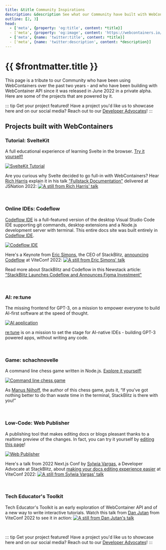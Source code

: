 ```yaml
---
title: &title Community Inspirations
description: &description See what our Community have built with WebContainer API.
outline: [2, 3]
head:
  - ['meta', {property: 'og:title', content: *title}]
  - ['meta', {property: 'og:image', content: 'https://webcontainers.io/img/og/guide-community_inspirations.png'}]
  - ['meta', {name: 'twitter:title', content: *title}]
  - ['meta', {name: 'twitter:description', content: *description}]
---
```


<script setup lang="ts">
import CommunityInspirations from '@theme/components/WCUsedByProjects/CommunityInspirations.vue';
</script>

<!-- <Home
  :externalLinks="homeExternalLinks"
  :footerSections="footerSections"
/> -->

# {{ $frontmatter.title }}

This page is a tribute to our Community who have been using WebContainers over the past two years - and who have been building with WebContainer API since it was released in June 2022 in a private alpha. Here are some of the projects that are powered by it.

::: tip Get your project featured!
Have a project you'd like us to showcase here and on our social media? Reach out to our [Developer Advocates](https://github.com/stackblitz/webcontainer-docs/issues/new?assignees=sylwiavargas&labels=documentation&template=%E2%9C%A8-feature-your-project.md&title=%5B%E2%9C%A8+Project+submission%5D)!
:::

## Projects built with WebContainers

<CommunityInspirations />

### Tutorial: SvelteKit

A full educational experience of learning Svelte in the browser. [Try it yourself!](https://learn.svelte.dev/tutorial/welcome-to-svelte)

[![SvelteKit Tutorial](/img/svelte-screen-light.png)](https://learn.svelte.dev/tutorial/welcome-to-svelte)

Are you curious why Svelte decided to go full-in with WebContainers? Hear [Rich Harris](https://twitter.com/Rich_Harris) explain it in his talk ["Fullstack Documentation"](https://www.youtube.com/watch?v=RwBolXX9Pis&t=578s) delivered at JSNation 2022:
[![A still from Rich Harris' talk](/img/community/rich_harris_talk.png)](https://www.youtube.com/watch?v=RwBolXX9Pis&t=578s)

<br />

### Online IDEs: Codeflow

[Codeflow IDE](https://developers.stackblitz.com/codeflow) is a full-featured version of the desktop Visual Studio Code IDE supporting git commands, desktop extensions and a Node.js development server with terminal. This entire docs site was built entirely in [Codeflow IDE](https://developers.stackblitz.com/codeflow).

[![Codeflow IDE](/img/community/codeflow.png)](https://developers.stackblitz.com/codeflow)

Here's a Keynote from [Eric Simons](https://twitter.com/ericsimons40), the CEO of StackBlitz, [announcing Codeflow](https://www.youtube.com/watch?v=Ea1zJD5uQR) at ViteConf 2022:
[![A still from Eric Simons' talk](/img/community/eric_simons_talk.png)](https://www.youtube.com/watch?v=Ea1zJD5uQRg)

Read more about StackBlitz and Codeflow in this Newstack article: ["StackBlitz Launches Codeflow and Announces Figma Investment"](https://thenewstack.io/stackblitz-launches-codeflow-and-announces-figma-investment/)

<br />

### AI: re:tune

The missing frontend for GPT-3, on a mission to empower everyone to build AI-first software at the speed of thought.

[![AI application](/img/community/re_tune.png)](https://retune.so/)

[re:tune](https://retune.so/) is on a mission to set the stage for AI-native IDEs - building GPT-3 powered apps, without writing any code.

<br />

### Game: schachnovelle

A command line chess game written in Node.js. [Explore it yourself!](https://gitlab.com/manegame/schachnovelle)

[![Command line chess game](/img/community/chess.png)](https://www.npmjs.com/package/schachnovelle)

As [Manus Nijhoff](https://manusnijhoff.nl/), the author of this chess game, puts it, “If you've got nothing better to do than waste time in the terminal, StackBlitz is there with you!”

<br />

### Low-Code: Web Publisher

A publishing tool that makes editing docs or blogs pleasant thanks to a realtime preview of the changes. In fact, you can try it yourself by [editing this page](https://stackblitz.com/~/github.com/stackblitz/webcontainer-docs/edit/main/docs/guides/community-inspirations.md?initialPath=%2Fguides%2Fcommunity-inspirations)!

[![Web Publisher](/img/community/web_publisher.png)](https://stackblitz.com/~/github.com/stackblitz/webcontainer-docs/edit/main/docs/guides/community-inspirations.md?initialPath=%2Fguides%2Fcommunity-inspirations)

Here's a talk from 2022 Next.js Conf by [Sylwia Vargas](https://twitter.com/sylwiavargas), a Developer Advocate at StackBlitz, about [making your docs editing experience easier](www.youtube.com/watch?v=B4rqK-o1QZw) at ViteConf 2022:
[![A still from Sylwia Vargas' talk](/img/community/sylwia_vargas_talk.png)](https://www.youtube.com/watch?v=B4rqK-o1QZw)

<br />

### Tech Educator's Toolkit

Tech Educator's Toolkit is an early exploration of WebContainer API and of a new way to write interactive tutorials. Watch this talk from [Dan Jutan](https://twitter.com/jutanium) from ViteConf 2022 to see it in action:
[![A still from Dan Jutan's talk](/img/community/dan_jutan_talk.png)](https://www.youtube.com/watch?v=R-1y3Ti3ng4)

<br />

::: tip Get your project featured!
Have a project you'd like us to showcase here and on our social media? Reach out to our [Developer Advocates](https://github.com/stackblitz/webcontainer-docs/issues/new?assignees=sylwiavargas&labels=documentation&template=%E2%9C%A8-feature-your-project.md&title=%5B%E2%9C%A8+Project+submission%5D)!
:::